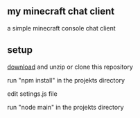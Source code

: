 my minecraft chat client
---
a simple minecraft console chat client

setup
---
[download](https://github.com/plexigras/mcchat/archive/master.zip) and unzip or clone this repository

run "npm install" in the projekts directory

edit setings.js file

run "node main" in the projekts directory